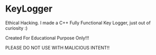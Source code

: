 # KeyLogger
Ethical Hacking. I made a C++ Fully Functional Key Logger, just out of curiosity :)

Created For Educational Purpose Only!!!

PLEASE DO NOT USE WITH MALICIOUS INTENT!!
